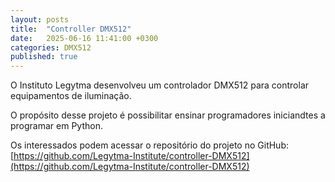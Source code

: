 ```yaml
---
layout: posts
title:  "Controller DMX512"
date:   2025-06-16 11:41:00 +0300
categories: DMX512
published: true
---
```

O Instituto Legytma desenvolveu um controlador DMX512 para controlar equipamentos de iluminação.

O propósito desse projeto é possibilitar ensinar programadores iniciandtes a programar em Python.

Os interessados podem acessar o repositório do projeto no GitHub: [https://github.com/Legytma-Institute/controller-DMX512](https://github.com/Legytma-Institute/controller-DMX512)
